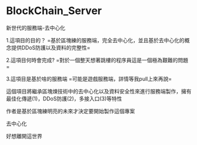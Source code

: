 # BlockChain_Server
新世代的服務端-去中心化


1.這項目的目的？
=基於區塊練的服務端，完全去中心化，並且基於去中心化的概念提供DDoS防護以及資料的完整性=

2.這項目何時會完成?
=對於一個整天想著跳樓的程序員這是一個極為艱難的問題=

3.這項目是基於啥的服務端
=可能是遊戲服務端，詳情等我pull上來再說=

這個項目將繼承區塊煉技術中的去中心化以及資料安全性來進行服務端製作，擁有最佳化傳遞(1)，DDoS防護(2)，多接入口(3)等特性

作者是基於區塊練明亮的未來才決定要開始製作這個專案













去中心化

好想離開這世界
